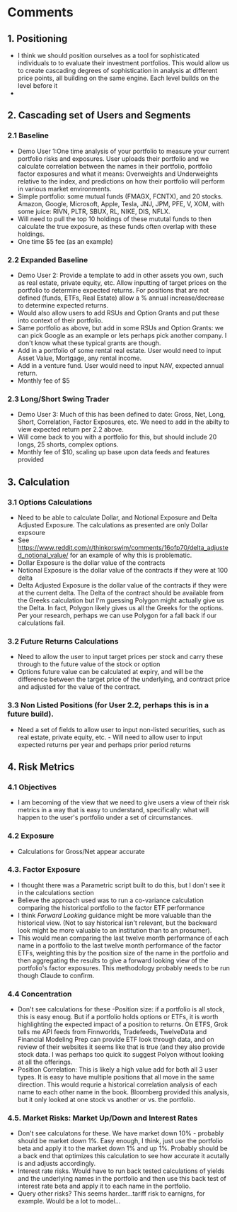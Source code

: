 # Comments
## 1.  Positioning 
- I think we should position ourselves as a tool for sophisticated individuals to to evaluate their investment portfolios. This would allow us to create cascading degrees of sophistication in analysis at different price points, all building on the same engine. Each level builds on the level before it
- 
## 2. Cascading set of Users and Segments
### 2.1 Baseline
- Demo User 1:One time analysis of your portfolio to measure your current portfolio risks and exposures. User uploads their portfolio and we calculate correlation between the names in their portfolio, portfolio factor exposures and what it means: Overweights and Underweights relative to the index, and predictions on how their portfolio will perform in various market environments. 
- Simple portfolio: some mutual funds (FMAGX, FCNTX), and 20 stocks. Amazon, Google, Microsoft, Apple, Tesla, JNJ, JPM, PFE, V, XOM, with some juice: RIVN, PLTR, SBUX, RL, NIKE, DIS, NFLX. 
- Will need to pull the top 10 holdings of these mututal funds to then calculate the true exposure, as these funds often overlap with these holdings. 
- One time $5 fee (as an example)

### 2.2 Expanded Baseline
- Demo User 2: Provide a template to add in other assets you own, such as real estate, private equity, etc. Allow inputting of target prices on the portfolio to determine expected returns. For positions that are not defined (funds, ETFs, Real Estate) allow a % annual increase/decrease to determine expected returns.  
- Would also allow users to add RSUs and Option Grants and put these into context of their portfolio. 
- Same portfolio as above, but add in some RSUs and Option Grants: we can pick Google as an example or lets perhaps pick another company. I don't know what these typical grants are though. 
- Add in a portfolio of some rental real estate. User would need to input Asset Value, Mortgage, any rental income. 
- Add in a venture fund. User would need to input NAV, expected annual return. 
- Monthly fee of $5

### 2.3 Long/Short Swing Trader
- Demo User 3: Much of this has been defined to date: Gross, Net, Long, Short, Correlation, Factor Exposures, etc.  We need to add in the abilty to view expected return per 2.2 above. 
- Will come back to you with a portfolio for this, but should include 20 longs, 25 shorts, complex options. 
- Monthly fee of $10, scaling up base upon data feeds and features provided 

## 3. Calculation 
### 3.1 Options Calculations
- Need to be able to calculate Dollar, and Notional Exposure and Delta Adjusted Exposure. The calculations as presented are only Dollar expsoure 
- See https://www.reddit.com/r/thinkorswim/comments/16ofp70/delta_adjusted_notional_value/ for an example of why this is problematic. 
- Dollar Exposure is the dollar value of the contracts
- Notional Exposure is the dollar value of the contracts if they were at 100 delta
- Delta Adjusted Exposure is the dollar value of the contracts if they were at the current delta. The Delta of the contract should be available from the Greeks calculation but I'm guessing Polygon might actually give us the Delta. In fact, Polygon likely gives us all the Greeks for the options. Per your research, perhaps we can use Polygon for a fall back if our calculations fail. 
### 3.2 Future Returns Calculations
- Need to allow the user to input target prices per stock and carry these through to the future value of the stock or option 
- Options future value can be calculated at expiry, and will be the difference between the target price of the underlying, and contract price and adjusted for the value of the contract. 
### 3.3 Non Listed Positions (for User 2.2, perhaps this is in a future build).
- Need a set of fields to allow user to input non-listed securities, such as real estate, private equity, etc.  - Will need to allow user to input expected returns per year and perhaps prior period returns

## 4. Risk Metrics
### 4.1 Objectives 
- I am becoming of the view that we need to give users a view of their risk metrics in a way that is easy to understand, specifically: what will happen to the user's portfolio under a set of circumstances. 
### 4.2 Exposure
- Calculations for Gross/Net appear accurate
### 4.3. Factor Exposure
- I thought there was a Parametric script built to do this, but I don't see it in the calculations section
- Believe the approach used was to run a co-variance calculation comparing the historical portfolio to the factor ETF performance 
- I think *Forward Looking* guidance might be more valuable than the historical view.  (Not to say historical isn't relevant, but the backward look might be more valuable to an institution than to an prosumer).
- This would mean comparing the last twelve month performance of each name in a portfolio to the last twelve month performance of the factor ETFs, weighting this by the position size of the name in the portfolio and then aggregating the results to give a forward looking view of the portfolio's factor exposures.  This methodology probably needs to be run though Claude to confirm. 
### 4.4 Concentration
- Don't see calculations for these
-Position size: if a portfolio is all stock, this is easy enoug. But if a portfolio holds options or ETFs, it is worth highlighting the expected impact of a position to returns. On ETFS, Grok tells me API feeds from Finnworlds, Tradefeeds, TwelveData  and Financial Modeling Prep can provide ETF look through data, and on review of their websites it seems like that is true (and they also provide stock data. I was perhaps too quick ito suggest Polyon without looking at all the offerings.
- Position Correlation: This is likely a high value add for both all 3 user types. It is easy to have multiple positions that all move in the same direction. This would requrie a historical correlation analysis of each name to each other name in the book. Bloomberg provided this analysis, but it only looked at one stock vs another or vs. the portfolio. 
### 4.5. Market Risks: Market Up/Down and Interest Rates
- Don't see calculatons for these.
We have market down 10% - probably should be market down 1%. Easy enough, I think, just use the portfolio beta and apply it to the market down 1% and up 1%. Probably should be a back end that optimizes this calculation to see how accurate it acutally is and adjusts accordingly. 
- Interest rate risks. Would have to run back tested calculations of yields and the underlying names in the portfolio and then use this back test of interest rate beta and apply it to each name in the portfolio. 
- Query other risks? This seems harder...tariff risk to earnigns, for example. Would be a lot to model...
